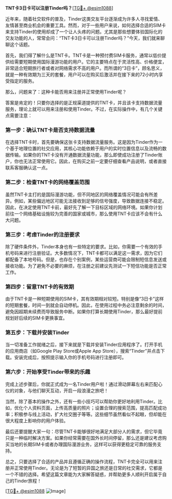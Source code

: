 **TNT卡3日卡可以注册Tinder吗？**[[TG💪+ @esim1088](https://t.me/s/esim1088)]

近年来，随着社交软件的普及，Tinder这类交友平台逐渐成为许多人寻找爱情、友情甚至商业机会的重要工具。然而，对于一些用户来说，如何选择合适的SIM卡来支持Tinder的使用却成了一个让人头疼的问题。尤其是那些想要体验国际化的交友功能的人，常常会问：“TNT卡3日卡可以注册Tinder吗？”今天，我们就来聊聊这个话题。

首先，我们得了解什么是TNT卡。TNT卡是一种预付费SIM卡服务，通常以低价提供给需要短期使用国际漫游功能的用户。它的主要特点在于灵活性高、价格便宜，非常适合短期旅行者或者对网络需求不高的用户。而所谓的“3日卡”，顾名思义，就是一种有效期为三天的套餐，用户可以在购买后激活并在接下来的72小时内享受指定的服务。

那么，问题来了：这种卡能否用来注册并正常使用Tinder呢？

答案是肯定的！只要你选择的是正规渠道提供的TNT卡，并且该卡支持数据流量服务，理论上就可以用来注册和使用Tinder。不过，在实际操作中，有几个关键点需要注意：

### **第一步：确认TNT卡是否支持数据流量**
在选择TNT卡时，首先要确保这张卡支持数据流量服务。这是因为Tinder作为一个基于地理位置的社交应用，其核心功能依赖于用户的实时位置信息以及流畅的数据传输。如果你的TNT卡没有开通数据流量功能，那么即使成功注册了Tinder账户，你也无法正常使用它。因此，在购买之前一定要仔细查看产品说明，或者直接联系客服确认这一点。

### **第二步：检查TNT卡的网络覆盖范围**
虽然TNT卡主打的是国际漫游功能，但不同地区的网络覆盖情况可能会有所差异。例如，某些偏远地区可能无法接收到足够的信号强度，导致数据连接不稳定。因此，在决定使用TNT卡前，最好先了解一下目标区域的网络环境。如果你计划前往一个网络基础设施较为完善的国家或城市，那么使用TNT卡应该不会有什么大问题。

### **第三步：考虑Tinder的注册要求**
除了硬件条件外，Tinder本身也有一些特定的要求。比如，你需要一个有效的手机号码来进行注册验证。大多数情况下，TNT卡都可以满足这一需求，因为它们都配备了本地号码。但是，也存在个别案例，某些运营商可能会限制短信息发送或接收功能。为了避免不必要的麻烦，在注册之前建议先测试一下短信功能是否正常工作。

### **第四步：留意TNT卡的有效期**
由于TNT卡是一种短期使用的SIM卡，其有效期相对较短。特别是像“3日卡”这样的短期套餐，时间一到就会自动停机。因此，在使用过程中务必注意剩余的时间，避免因超期未续费而导致服务中断。如果你打算长期使用Tinder，那么最好提前规划好后续的SIM卡更换事宜。

### **第五步：下载并安装Tinder**
当一切准备工作就绪之后，接下来就是下载并安装Tinder应用程序了。打开手机的应用商店（如Google Play Store或Apple App Store），搜索“Tinder”并点击下载。安装完成后，按照提示输入你的手机号码进行注册即可。

### **第六步：开始享受Tinder带来的乐趣**
完成上述步骤后，你就正式成为一名Tinder用户啦！通过滑动屏幕左右来匹配心仪的对象，与他们聊天互动，开启一段浪漫之旅吧！

当然，除了基本的操作之外，还有一些小技巧可以帮助你更好地利用Tinder。比如，优化个人资料页面，上传高质量的照片；设置合理的搜索范围，提高匹配成功率；积极参与线上活动，扩大社交圈子等等。这些细节虽然看似不起眼，但却能在很大程度上影响你的用户体验。

最后还要提醒大家一句：尽管TNT卡能够很好地满足大部分人的需求，但它毕竟只是一种临时解决方案。如果你经常需要在国外长时间停留，那么还是建议考虑购买当地的长期SIM卡或者办理国际漫游业务，这样可以获得更稳定可靠的服务支持。

总之，只要选择了合适的产品并且遵循正确的操作流程，TNT卡完全可以用来注册并正常使用Tinder。无论是为了短暂的异国之旅还是日常的社交需求，它都是一个不错的选择。希望这篇文章能为大家解答疑惑，并帮助更多人顺利开启属于自己的Tinder旅程！

[[TG💪+ @esim1088](https://t.me/s/esim1088) ![Image](https://i.postimg.cc/4NQfJmqS/Snipaste-2025-05-13-00-14-12.png)]